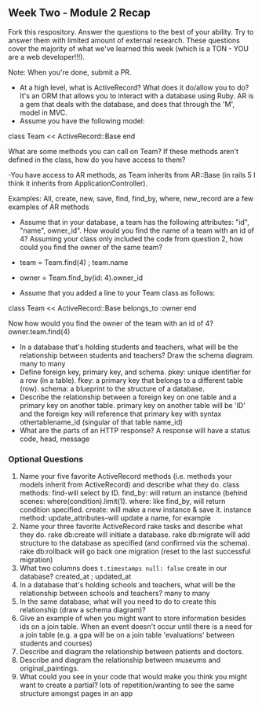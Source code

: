 ## Week Two - Module 2 Recap

Fork this respository. Answer the questions to the best of your ability. Try to answer them with limited amount of external research. These questions cover the majority of what we've learned this week (which is a TON - YOU are a web developer!!!). 

Note: When you're done, submit a PR.

- At a high level, what is ActiveRecord? What does it do/allow you to do? It's an ORM that allows you to interact with a database using Ruby. AR is a gem that deals with the database, and does that through the 'M', model in MVC.
- Assume you have the following model:

class Team << ActiveRecord::Base
end

What are some methods you can call on Team? If these methods aren't defined in the class, how do you have access to them?

-You have access to AR methods, as Team inherits from AR::Base (in rails 5 I think it inherits from ApplicationController). 

Examples: All, create, new, save, find, find_by, where, new_record are a few examples of AR methods

- Assume that in your database, a team has the following attributes: "id", "name", owner_id". How would you find the name of a team with an id of 4? Assuming your class only included the code from question 2, how could you find the owner of the same team?
- team = Team.find(4) ; team.name
- owner = Team.find_by(id: 4).owner_id

- Assume that you added a line to your Team class as follows:

class Team << ActiveRecord::Base
  belongs_to :owner
end

Now how would you find the owner of the team with an id of 4?
owner.team.find(4)

- In a database that's holding students and teachers, what will be the relationship between students and teachers? Draw the schema diagram. many to many
- Define foreign key, primary key, and schema. pkey: unique identifier for a row (in a table). fkey: a primary key that belongs to a different table (row). schema: a blueprint to the structure of a database.
- Describe the relationship between a foreign key on one table and a primary key on another table. primary key on another table will be 'ID' and the foreign key will reference that primary key with syntax othertablename_id (singular of that table name_id)
- What are the parts of an HTTP response? A response will have a status code, head, message


### Optional Questions

1. Name your five favorite ActiveRecord methods (i.e. methods your models inherit from ActiveRecord) and describe what they do.
class methods: find-will select by ID. find_by: will return an instance (behind scenes: where(condition).limit(1). where: like find_by, will return condition specified. create: will make a new instance & save it. instance method: update_attributes-will update a name, for example
2. Name your three favorite ActiveRecord rake tasks and describe what they do. rake db:create will initiate a database.
  rake db:migrate will add structure to the database as specified (and confirmed via the schema). rake db:rollback will go back one migration (reset to the last successful migration)
3. What two columns does `t.timestamps null: false` create in our database? created_at ; updated_at
4. In a database that's holding schools and teachers, what will be the relationship between schools and teachers? many to many
5. In the same database, what will you need to do to create this relationship (draw a schema diagram)?
6. Give an example of when you might want to store information besides ids on a join table. When an event doesn't occur until there is a need for a join table (e.g. a gpa will be on a join table 'evaluations' between students and courses) 
7. Describe and diagram the relationship between patients and doctors.
8. Describe and diagram the relationship between museums and original_paintings.
9. What could you see in your code that would make you think you might want to create a partial? lots of repetition/wanting to see the same structure amongst pages in an app
